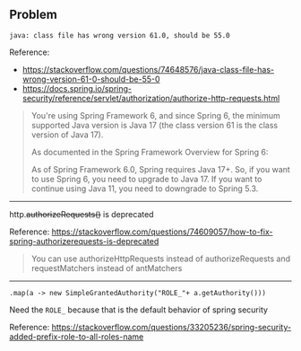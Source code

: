 ## Problem
`java: class file has wrong version 61.0, should be 55.0`

Reference: 

- https://stackoverflow.com/questions/74648576/java-class-file-has-wrong-version-61-0-should-be-55-0
- https://docs.spring.io/spring-security/reference/servlet/authorization/authorize-http-requests.html

>You're using Spring Framework 6, and since Spring 6, the minimum supported Java version is Java 17 (the class version 61 is the class version of Java 17).
>
>As documented in the Spring Framework Overview for Spring 6:
>
>As of Spring Framework 6.0, Spring requires Java 17+.
>So, if you want to use Spring 6, you need to upgrade to Java 17. If you want to continue using Java 11, you need to downgrade to Spring 5.3.


---

http.~~authorizeRequests()~~ is deprecated

Reference: https://stackoverflow.com/questions/74609057/how-to-fix-spring-authorizerequests-is-deprecated

>You can use authorizeHttpRequests instead of authorizeRequests and requestMatchers instead of antMatchers

---

`.map(a -> new SimpleGrantedAuthority("ROLE_"+ a.getAuthority()))`

Need the `ROLE_` because that is the default behavior of spring security

Reference: https://stackoverflow.com/questions/33205236/spring-security-added-prefix-role-to-all-roles-name

